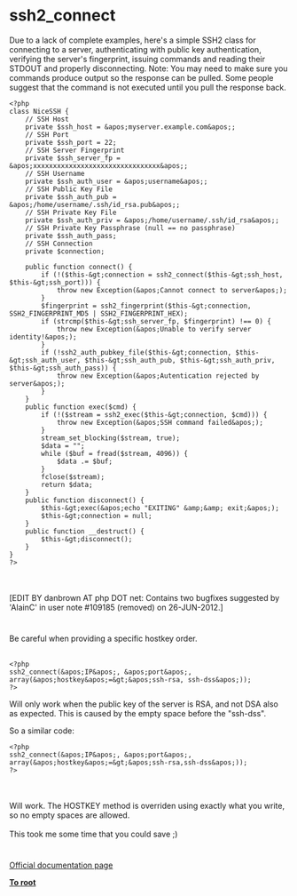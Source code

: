 # ssh2_connect



Due to a lack of complete examples, here&apos;s a simple SSH2 class for connecting to a server, authenticating with public key authentication, verifying the server&apos;s fingerprint, issuing commands and reading their STDOUT and properly disconnecting.  Note: You may need to make sure you commands produce output so the response can be pulled.  Some people suggest that the command is not executed until you pull the response back.<br>

```
<?php
class NiceSSH {
    // SSH Host
    private $ssh_host = &apos;myserver.example.com&apos;;
    // SSH Port
    private $ssh_port = 22;
    // SSH Server Fingerprint
    private $ssh_server_fp = &apos;xxxxxxxxxxxxxxxxxxxxxxxxxxxxxxxx&apos;;
    // SSH Username
    private $ssh_auth_user = &apos;username&apos;;
    // SSH Public Key File
    private $ssh_auth_pub = &apos;/home/username/.ssh/id_rsa.pub&apos;;
    // SSH Private Key File
    private $ssh_auth_priv = &apos;/home/username/.ssh/id_rsa&apos;;
    // SSH Private Key Passphrase (null == no passphrase)
    private $ssh_auth_pass;
    // SSH Connection
    private $connection;
    
    public function connect() {
        if (!($this-&gt;connection = ssh2_connect($this-&gt;ssh_host, $this-&gt;ssh_port))) {
            throw new Exception(&apos;Cannot connect to server&apos;);
        }
        $fingerprint = ssh2_fingerprint($this-&gt;connection, SSH2_FINGERPRINT_MD5 | SSH2_FINGERPRINT_HEX);
        if (strcmp($this-&gt;ssh_server_fp, $fingerprint) !== 0) {
            throw new Exception(&apos;Unable to verify server identity!&apos;);
        }
        if (!ssh2_auth_pubkey_file($this-&gt;connection, $this-&gt;ssh_auth_user, $this-&gt;ssh_auth_pub, $this-&gt;ssh_auth_priv, $this-&gt;ssh_auth_pass)) {
            throw new Exception(&apos;Autentication rejected by server&apos;);
        }
    }
    public function exec($cmd) {
        if (!($stream = ssh2_exec($this-&gt;connection, $cmd))) {
            throw new Exception(&apos;SSH command failed&apos;);
        }
        stream_set_blocking($stream, true);
        $data = "";
        while ($buf = fread($stream, 4096)) {
            $data .= $buf;
        }
        fclose($stream);
        return $data;
    }
    public function disconnect() {
        $this-&gt;exec(&apos;echo "EXITING" &amp;&amp; exit;&apos;);
        $this-&gt;connection = null;
    }
    public function __destruct() {
        $this-&gt;disconnect();
    }
}
?>
```
<br><br>[EDIT BY danbrown AT php DOT net: Contains two bugfixes suggested by &apos;AlainC&apos; in user note #109185 (removed) on 26-JUN-2012.]  

#

Be careful when providing a specific hostkey order. <br><br>

```
<?php
ssh2_connect(&apos;IP&apos;, &apos;port&apos;, array(&apos;hostkey&apos;=&gt;&apos;ssh-rsa, ssh-dss&apos;));
?>
```


Will only work when the public key of the server is RSA, and not DSA also as expected. This is caused by the empty space before the "ssh-dss". 

So a similar code:



```
<?php
ssh2_connect(&apos;IP&apos;, &apos;port&apos;,   array(&apos;hostkey&apos;=&gt;&apos;ssh-rsa,ssh-dss&apos;));
?>
```
<br><br>Will work. The HOSTKEY method is overriden using exactly what you write, so no empty spaces are allowed.<br><br>This took me some time that you could save ;)  

#

[Official documentation page](https://www.php.net/manual/en/function.ssh2-connect.php)

**[To root](/README.md)**